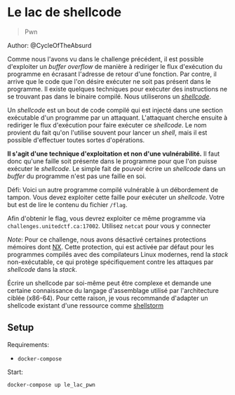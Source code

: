 # Le lac de shellcode

> Pwn

Author: @CycleOfTheAbsurd

Comme nous l'avons vu dans le challenge précédent, il est possible d'exploiter un _buffer overflow_ de manière à rediriger le flux d'exécution du programme en écrasant l'adresse de retour d'une fonction. Par contre, il arrive que le code que l'on désire exécuter ne soit pas présent dans le programme. Il existe quelques techniques pour exécuter des instructions ne se trouvant pas dans le binaire compilé. Nous utiliserons un [_shellcode_](https://en.wikipedia.org/wiki/Shellcode).

Un _shellcode_ est un bout de code compilé qui est injecté dans une section exécutable d'un programme par un attaquant. L'attaquant cherche ensuite à rediriger le flux d'exécution pour faire exécuter ce _shellcode_. Le nom provient du fait qu'on l'utilise souvent pour lancer un _shell_, mais il est possible d'effectuer toutes sortes d'opérations.

__Il s'agit d'une technique d'exploitation et non d'une vulnérabilité.__ Il faut donc qu'une faille soit présente dans le programme pour que l'on puisse exécuter le _shellcode_. Le simple fait de pouvoir écrire un _shellcode_ dans un _buffer_ du programme n'est pas une faille en soi.

Défi: Voici un autre programme compilé vulnérable à un débordement de tampon. Vous devez exploiter cette faille pour exécuter un _shellcode_. Votre but est de lire le contenu du fichier `/flag`.

Afin d'obtenir le flag, vous devrez exploiter ce même programme via `challenges.unitedctf.ca:17002`. Utilisez `netcat` pour vous y connecter

_Note_: Pour ce challenge, nous avons désactivé certaines protections mémoires dont [NX](https://en.wikipedia.org/wiki/NX_bit#x86). Cette protection, qui est activée par défaut pour les programmes compilés avec des compilateurs Linux modernes, rend la _stack_ non-exécutable, ce qui protège spécifiquement contre les attaques par _shellcode_ dans la _stack_.

Écrire un shellcode par soi-même peut être complexe et demande une certaine connaissance du langage d'assemblage utilisé par l'architecture ciblée (x86-64). Pour cette raison, je vous recommande d'adapter un shellcode existant d'une ressource comme [shellstorm](http://shell-storm.org/shellcode/)

## Setup

Requirements:
- `docker-compose`

Start:

```
docker-compose up le_lac_pwn
```
